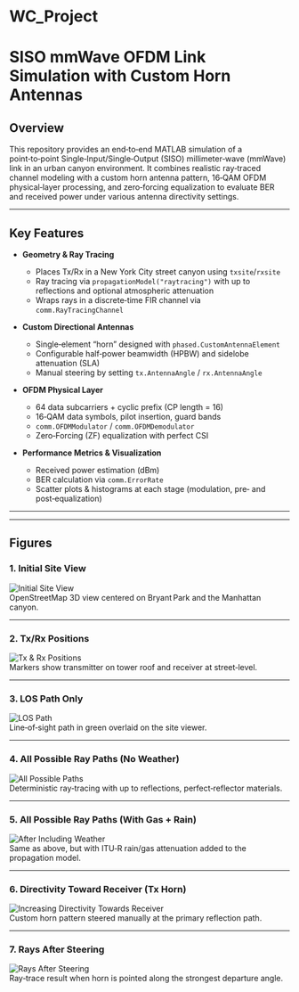 # WC_Project
# SISO mmWave OFDM Link Simulation with Custom Horn Antennas

## Overview  
This repository provides an end‑to‑end MATLAB simulation of a point‑to‑point Single‑Input/Single‑Output (SISO) millimeter‑wave (mmWave) link in an urban canyon environment. It combines realistic ray‑traced channel modeling with a custom horn antenna pattern, 16‑QAM OFDM physical‑layer processing, and zero‑forcing equalization to evaluate BER and received power under various antenna directivity settings.

---

## Key Features

- **Geometry & Ray Tracing**  
  - Places Tx/Rx in a New York City street canyon using `txsite`/`rxsite`  
  - Ray tracing via `propagationModel("raytracing")` with up to reflections and optional atmospheric attenuation  
  - Wraps rays in a discrete‐time FIR channel via `comm.RayTracingChannel`  

- **Custom Directional Antennas**  
  - Single‑element “horn” designed with `phased.CustomAntennaElement`  
  - Configurable half‑power beamwidth (HPBW) and sidelobe attenuation (SLA)  
  - Manual steering by setting `tx.AntennaAngle` / `rx.AntennaAngle`  

- **OFDM Physical Layer**  
  - 64 data subcarriers + cyclic prefix (CP length = 16)  
  - 16‑QAM data symbols, pilot insertion, guard bands  
  - `comm.OFDMModulator` / `comm.OFDMDemodulator`  
  - Zero‑Forcing (ZF) equalization with perfect CSI  

- **Performance Metrics & Visualization**  
  - Received power estimation (dBm)  
  - BER calculation via `comm.ErrorRate`  
  - Scatter plots & histograms at each stage (modulation, pre‑ and post‑equalization)  

---

---

## Figures

### 1. Initial Site View  
![Initial Site View](/docs/images/initial_site_view.png)  
OpenStreetMap 3D view centered on Bryant Park and the Manhattan canyon.

---
### 2. Tx/Rx Positions  
![Tx & Rx Positions](/docs/images/tx_rx_position.png)  
Markers show transmitter on tower roof and receiver at street‐level.

---
### 3. LOS Path Only  
![LOS Path](/docs/images/los_path.png)  
Line‑of‑sight path in green overlaid on the site viewer.

---
### 4. All Possible Ray Paths (No Weather)  
![All Possible Paths](/docs/images/all_possible_path.png)  
Deterministic ray‑tracing with up to reflections, perfect‐reflector materials.

---

### 5. All Possible Ray Paths (With Gas + Rain)  
![After Including Weather](/docs/images/after_including_weather.png)  
Same as above, but with ITU‑R rain/gas attenuation added to the propagation model.

---

### 6. Directivity Toward Receiver (Tx Horn)  
![Increasing Directivity Towards Receiver](/docs/images/increasing_directivity_towards_reciver.png)  
Custom horn pattern steered manually at the primary reflection path.

---

### 7. Rays After Steering  
![Rays After Steering](/docs/images/rays_after_steering.png)  
Ray‑trace result when horn is pointed along the strongest departure angle.

